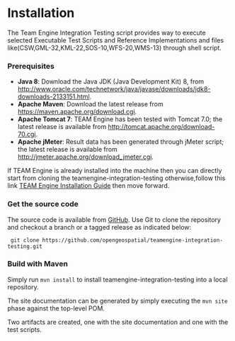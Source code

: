 # Installation

The Team Engine Integration Testing script provides way to execute selected Executable Test Scripts and Reference Implementations and files like(CSW,GML-32,KML-22,SOS-10,WFS-20,WMS-13) through shell script.

### Prerequisites

- **Java 8**: Download the Java JDK (Java Development Kit) 8, from <http://www.oracle.com/technetwork/java/javase/downloads/jdk8-downloads-2133151.html>.
- **Apache Maven**: Download the latest release from <https://maven.apache.org/download.cgi>.
- **Apache Tomcat 7**: TEAM Engine has been tested with Tomcat 7.0; the latest release is available 
from <http://tomcat.apache.org/download-70.cgi>.
- **Apache jMeter**: Result data has been generated through jMeter script; the latest release is available 
from <http://jmeter.apache.org/download_jmeter.cgi>.

If TEAM Engine is already installed into the machine then you can directly start from cloning the teamengine-integration-testing otherwise,follow this link [TEAM Engine Installation Guide](https://github.com/opengeospatial/teamengine/blob/master/doc/en/index.rst) then move forward.

### Get the source code 

The source code is available from [GitHub](https://github.com/opengeospatial/teamengine-integration-testing). 
Use Git to clone the repository and checkout a branch or a tagged release as indicated below:

     git clone https://github.com/opengeospatial/teamengine-integration-testing.git
    
### Build with Maven

Simply run `mvn install` to install teamengine-integration-testing into a local repository.

The site documentation can be generated by simply executing the `mvn site` phase 
against the top-level POM.


Two artifacts are created, one with the site documentation and one with the test scripts.
